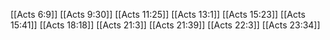 [[Acts 6:9]]
[[Acts 9:30]]
[[Acts 11:25]]
[[Acts 13:1]]
[[Acts 15:23]]
[[Acts 15:41]]
[[Acts 18:18]]
[[Acts 21:3]]
[[Acts 21:39]]
[[Acts 22:3]]
[[Acts 23:34]]
